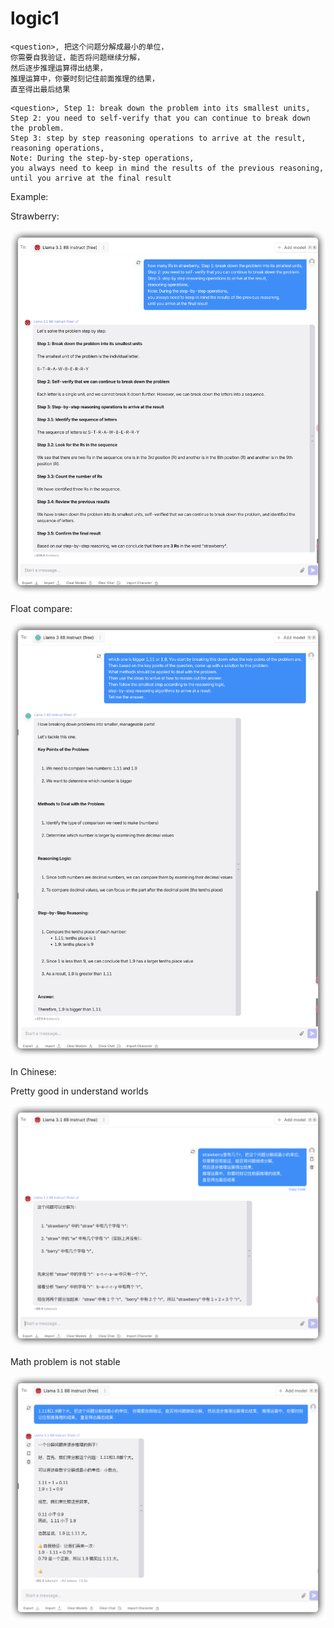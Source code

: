 # logic1

```
<question>, 把这个问题分解成最小的单位，
你需要自我验证，能否将问题继续分解，
然后逐步推理运算得出结果，
推理运算中，你要时刻记住前面推理的结果，
直至得出最后结果
```

```
<question>, Step 1: break down the problem into its smallest units,
Step 2: you need to self-verify that you can continue to break down the problem.
Step 3: step by step reasoning operations to arrive at the result,
reasoning operations,
Note: During the step-by-step operations,
you always need to keep in mind the results of the previous reasoning,
until you arrive at the final result
```

Example:

Strawberry:

![](example/example_strawberry_english.png)

Float compare:

![](example/example_math_english.png)

In Chinese:

Pretty good in understand worlds

![](example/example_strawberry_cn.png)

Math problem is not stable

![](example/example_math_cn.png)

